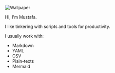 

<!--
**mmmonowar/mmmonowar** is a ✨ _special_ ✨ repository because its `README.md` (this file) appears on your GitHub profile. -->

![Wallpaper]([https://user-images.githubusercontent.com/31995212/143385572-988cde39-ed5c-466f-b2b6-8522184648d7.png](https://www.dropbox.com/scl/fi/wzs25de7wdwmc5x29olel/2024-03-19-Banner-for-Muhammad-Mustafa-Monowar-gh.png?rlkey=386jhc4zqvbargbg04i6t9ejl&dl=0)https://www.dropbox.com/scl/fi/wzs25de7wdwmc5x29olel/2024-03-19-Banner-for-Muhammad-Mustafa-Monowar-gh.png?rlkey=386jhc4zqvbargbg04i6t9ejl&dl=0)

Hi, I'm Mustafa.

I like tinkering with scripts and tools for productivity.

I usually work with:
- Markdown
- YAML
- CSV
- Plain-texts
- Mermaid

<br/>

